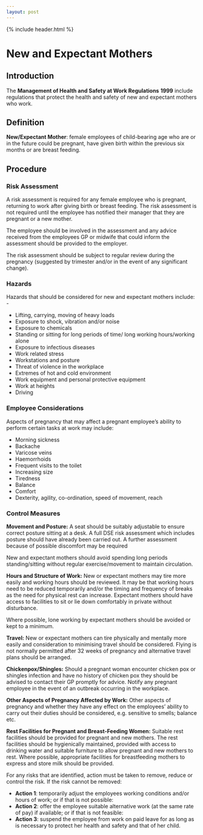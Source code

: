 ```yaml
---
layout: post
---
```


{% include header.html %}

# New and Expectant Mothers

## Introduction

The **Management of Health and Safety at Work Regulations** **1999** include regulations that protect the health and safety of new and expectant mothers who work. 

## Definition 

**New/Expectant Mother**: female employees of child-bearing age who are or in the future could be pregnant, have given birth within the previous six months or are breast feeding. 

## Procedure 

### Risk Assessment 

A risk assessment is required for any female employee who is pregnant, returning to work after giving birth or breast feeding. The risk assessment is not required until the employee has notified their manager that they are pregnant or a new mother. 

The employee should be involved in the assessment and any advice received from the employees GP or midwife that could inform the assessment should be provided to the employer. 

The risk assessment should be subject to regular review during the pregnancy (suggested by trimester and/or in the event of any significant change). 

### Hazards 

Hazards that should be considered for new and expectant mothers include: - 

- Lifting, carrying, moving of heavy loads 
- Exposure to shock, vibration and/or noise 
- Exposure to chemicals 
- Standing or sitting for long periods of time/ long working hours/working alone 
- Exposure to infectious diseases 
- Work related stress 
- Workstations and posture 
- Threat of violence in the workplace 
- Extremes of hot and cold environment 
- Work equipment and personal protective equipment 
- Work at heights 
- Driving 

### Employee Considerations 

Aspects of pregnancy that may affect a pregnant employee’s ability to perform certain tasks at work may include: 

- Morning sickness 
- Backache 
- Varicose veins 
- Haemorrhoids 
- Frequent visits to the toilet 
- Increasing size 
- Tiredness 
- Balance 
- Comfort 
- Dexterity, agility, co-ordination, speed of movement, reach 

### Control Measures 

**Movement and Posture:** A seat should be suitably adjustable to ensure correct posture sitting at a desk. A full DSE risk assessment which includes posture should have already been carried out. A further assessment because of possible discomfort may be required 

New and expectant mothers should avoid spending long periods standing/sitting without regular exercise/movement to maintain circulation. 

**Hours and Structure of Work:** New or expectant mothers may tire more easily and working hours should be reviewed. It may be that working hours need to be reduced temporarily and/or the timing and frequency of breaks as the need for physical rest can increase. Expectant mothers should have access to facilities to sit or lie down comfortably in private without disturbance.

Where possible, lone working by expectant mothers should be avoided or kept to a minimum. 

**Travel:** New or expectant mothers can tire physically and mentally more easily and consideration to minimising travel should be considered. Flying is not normally permitted after 32 weeks of pregnancy and alternative travel plans should be arranged. 

**Chickenpox/Shingles:** Should a pregnant woman encounter chicken pox or shingles infection and have no history of chicken pox they should be advised to contact their GP promptly for advice. Notify any pregnant employee in the event of an outbreak occurring in the workplace. 

**Other Aspects of Pregnancy Affected by Work:** Other aspects of pregnancy and whether they have any effect on the employees’ ability to carry out their duties should be considered, e.g. sensitive to smells; balance etc. 

**Rest Facilities for Pregnant and Breast-Feeding Women:** Suitable rest facilities should be provided for pregnant and new mothers. The rest facilities should be hygienically maintained, provided with access to drinking water and suitable furniture to allow pregnant and new mothers to rest. Where possible, appropriate facilities for breastfeeding mothers to express and store milk should be provided. 

For any risks that are identified, action must be taken to remove, reduce or control the risk. If the risk cannot be removed: 

- **Action 1**: temporarily adjust the employees working conditions and/or hours of work; or if that is not possible: 
- **Action 2**: offer the employee suitable alternative work (at the same rate of pay) if available; or if that is not feasible: 
- **Action 3**: suspend the employee from work on paid leave for as long as is necessary to protect her health and safety and that of her child. 
